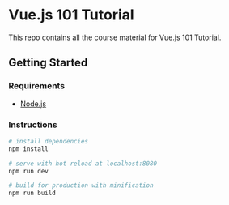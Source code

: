 # Vue.js 101 Tutorial

This repo contains all the course material for Vue.js 101 Tutorial.

## Getting Started

### Requirements

- [Node.js](https://nodejs.org/en/)

### Instructions

```bash
# install dependencies
npm install

# serve with hot reload at localhost:8080
npm run dev

# build for production with minification
npm run build
```
